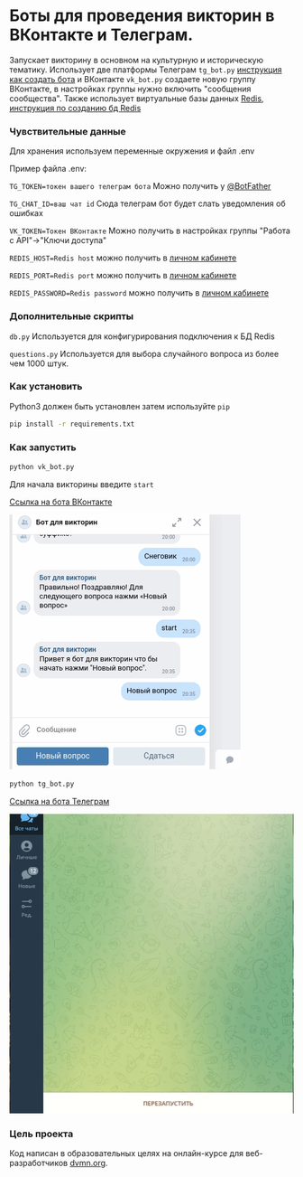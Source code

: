 # Боты для проведения викторин в ВКонтакте и Телеграм.

Запускает викторину в основном на культурную и историческую тематику.
Использует две платформы Телеграм `tg_bot.py` [инструкция как создать бота](https://way23.ru/%D1%80%D0%B5%D0%B3%D0%B8%D1%81%D1%82%D1%80%D0%B0%D1%86%D0%B8%D1%8F-%D0%B1%D0%BE%D1%82%D0%B0-%D0%B2-telegram.html)
и ВКонтакте `vk_bot.py` создаете новую группу ВКонтакте, в настройках группы нужно включить "сообщения сообщества".
Также использует виртуальные базы данных [Redis](https://app.redislabs.com/#/login), [инструкция по созданию бд Redis](https://pythonru.com/biblioteki/redis-python)

### Чувствительные данные

Для хранения используем переменные окружения и файл .env

Пример файла .env:

`TG_TOKEN=токен вашего телеграм бота` Можно получить у [@BotFather](https://way23.ru/%D1%80%D0%B5%D0%B3%D0%B8%D1%81%D1%82%D1%80%D0%B0%D1%86%D0%B8%D1%8F-%D0%B1%D0%BE%D1%82%D0%B0-%D0%B2-telegram.html)

`TG_CHAT_ID=ваш чат id` Сюда телеграм бот будет слать уведомления об ошибках

`VK_TOKEN=Токен ВКонтакте` Можно получить в настройках группы "Работа с API"->"Ключи доступа"

`REDIS_HOST=Redis host` можно получить в [личном кабинете](https://app.redislabs.com/#/login) 

`REDIS_PORT=Redis port` можно получить в [личном кабинете](https://app.redislabs.com/#/login)

`REDIS_PASSWORD=Redis password` можно получить в [личном кабинете](https://app.redislabs.com/#/login)

### Дополнительные скрипты

`db.py` Используется для конфигурирования подключения к БД Redis

`questions.py` Используется для выбора случайного вопроса из более чем 1000 штук.

### Как установить

Python3 должен быть установлен затем используйте `pip`

```bash
pip install -r requirements.txt
```

### Как запустить

```bash
python vk_bot.py
```
Для начала викторины введите `start`

[Ссылка на бота ВКонтакте](https://vk.com/public212082294)

![](gif/vk_bot.gif)
```bash
python tg_bot.py
```

[Cсылка на бота Телеграм](http://t.me/CaD_quiz_bot)

![](gif/tg_bot.gif)

### Цель проекта

Код написан в образовательных целях на онлайн-курсе для веб-разработчиков [dvmn.org](https://dvmn.org/).